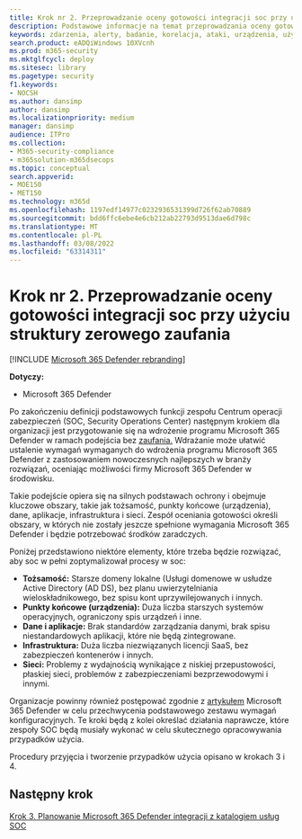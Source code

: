 ```yaml
---
title: Krok nr 2. Przeprowadzanie oceny gotowości integracji soc przy użyciu struktury zerowego zaufania
description: Podstawowe informacje na temat przeprowadzania oceny gotowości integracji SOC przy użyciu struktury zerowego zaufania podczas integrowania programu Microsoft 365 Defender z operacjami zabezpieczeń.
keywords: zdarzenia, alerty, badanie, korelacja, ataki, urządzenia, użytkownicy, tożsamości, tożsamość, skrzynka pocztowa, poczta e-mail, 365, microsoft, m365, reagowanie na incydenty, cyberataki, zabezpieczenia, operacje zabezpieczeń, soc
search.product: eADQiWindows 10XVcnh
ms.prod: m365-security
ms.mktglfcycl: deploy
ms.sitesec: library
ms.pagetype: security
f1.keywords:
- NOCSH
ms.author: dansimp
author: dansimp
ms.localizationpriority: medium
manager: dansimp
audience: ITPro
ms.collection:
- M365-security-compliance
- m365solution-m365dsecops
ms.topic: conceptual
search.appverid:
- MOE150
- MET150
ms.technology: m365d
ms.openlocfilehash: 1197edf14977c0232936531399d726f62ab70889
ms.sourcegitcommit: bdd6ffc6ebe4e6cb212ab22793d9513dae6d798c
ms.translationtype: MT
ms.contentlocale: pl-PL
ms.lasthandoff: 03/08/2022
ms.locfileid: "63314311"
---
```

# <a name="step-2-perform-a-soc-integration-readiness-assessment-using-the-zero-trust-framework"></a>Krok nr 2. Przeprowadzanie oceny gotowości integracji soc przy użyciu struktury zerowego zaufania

[!INCLUDE [Microsoft 365 Defender rebranding](../includes/microsoft-defender.md)]

**Dotyczy:**
- Microsoft 365 Defender

Po zakończeniu definicji podstawowych funkcji zespołu Centrum operacji zabezpieczeń (SOC, Security Operations Center) następnym krokiem dla organizacji jest przygotowanie się na wdrożenie programu Microsoft 365 Defender w ramach podejścia bez [zaufania.](/security/zero-trust/) Wdrażanie może ułatwić ustalenie wymagań wymaganych do wdrożenia programu Microsoft 365 Defender z zastosowaniem nowoczesnych najlepszych w branży rozwiązań, oceniając możliwości firmy Microsoft 365 Defender w środowisku.

Takie podejście opiera się na silnych podstawach ochrony i obejmuje kluczowe obszary, takie jak tożsamość, punkty końcowe (urządzenia), dane, aplikacje, infrastruktura i sieci. Zespół oceniania gotowości określi obszary, w których nie zostały jeszcze spełnione wymagania Microsoft 365 Defender i będzie potrzebować środków zaradczych.

Poniżej przedstawiono niektóre elementy, które trzeba będzie rozwiązać, aby soc w pełni zoptymalizował procesy w soc:

- **Tożsamość:** Starsze domeny lokalne (Usługi domenowe w usłudze Active Directory (AD DS), bez planu uwierzytelniania wieloskładnikowego, bez spisu kont uprzywilejowanych i innych.
- **Punkty końcowe (urządzenia):** Duża liczba starszych systemów operacyjnych, ograniczony spis urządzeń i inne.
- **Dane i aplikacje:**  Brak standardów zarządzania danymi, brak spisu niestandardowych aplikacji, które nie będą zintegrowane.
- **Infrastruktura:** Duża liczba niezwiązanych licencji SaaS, bez zabezpieczeń kontenerów i innych.
- **Sieci:** Problemy z wydajnością wynikające z niskiej przepustowości, płaskiej sieci, problemów z zabezpieczeniami bezprzewodowymi i innymi.

Organizacje powinny również postępować zgodnie z [artykułem](m365d-enable.md) Microsoft 365 Defender w celu przechwycenia podstawowego zestawu wymagań konfiguracyjnych. Te kroki będą z kolei określać działania naprawcze, które zespoły SOC będą musiały wykonać w celu skutecznego opracowywania przypadków użycia. 

Procedury przyjęcia i tworzenie przypadków użycia opisano w krokach 3 i 4.

## <a name="next-step"></a>Następny krok

[Krok 3. Planowanie Microsoft 365 Defender integracji z katalogiem usług SOC](integrate-microsoft-365-defender-secops-services.md)
